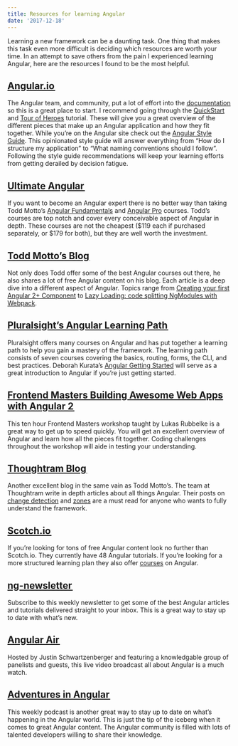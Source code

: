 ```yaml
---
title: Resources for learning Angular
date: '2017-12-18'
---
```


Learning a new framework can be a daunting task. One thing that makes this task even more difficult is deciding which resources are worth your time. In an attempt to save others from the pain I experienced learning Angular, here are the resources I found to be the most helpful.

## [Angular.io ](https://angular.io/)

The Angular team, and community, put a lot of effort into the [documentation](https://angular.io/docs) so this is a great place to start. I recommend going through the [QuickStart](https://angular.io/guide/quickstart) and [Tour of Heroes](https://angular.io/tutorial) tutorial. These will give you a great overview of the different pieces that make up an Angular application and how they fit together. While you’re on the Angular site check out the [Angular Style Guide](https://angular.io/guide/styleguide). This opinionated style guide will answer everything from “How do I structure my application” to “What naming conventions should I follow”. Following the style guide recommendations will keep your learning efforts from getting derailed by decision fatigue.

## [Ultimate Angular ](https://ultimatecourses.com/angular)

If you want to become an Angular expert there is no better way than taking Todd Motto’s [Angular Fundamentals](https://ultimatecourses.com/angular/fundamentals) and [Angular Pro](https://ultimatecourses.com/angular/pro) courses. Todd’s courses are top notch and cover every conceivable aspect of Angular in depth. These courses are not the cheapest ($119 each if purchased separately, or $179 for both), but they are well worth the investment.

## [Todd Motto’s Blog ](https://toddmotto.com/)

Not only does Todd offer some of the best Angular courses out there, he also shares a lot of free Angular content on his blog. Each article is a deep dive into a different aspect of Angular. Topics range from [Creating your first Angular 2+ Component](https://toddmotto.com/creating-your-first-angular-2-component) to [Lazy Loading: code splitting NgModules with Webpack](https://toddmotto.com/lazy-loading-angular-code-splitting-webpack).

## [Pluralsight’s Angular Learning Path ](https://www.pluralsight.com/paths/angular)

Pluralsight offers many courses on Angular and has put together a learning path to help you gain a mastery of the framework. The learning path consists of seven courses covering the basics, routing, forms, the CLI, and best practices. Deborah Kurata’s [Angular Getting Started](https://www.pluralsight.com/courses/angular-2-getting-started-update) will serve as a great introduction to Angular if you’re just getting started.

## [Frontend Masters Building Awesome Web Apps with Angular 2 ](https://frontendmasters.com/courses/web-apps-angular-2/)

This ten hour Frontend Masters workshop taught by Lukas Rubbelke is a great way to get up to speed quickly. You will get an excellent overview of Angular and learn how all the pieces fit together. Coding challenges throughout the workshop will aide in testing your understanding.

## [Thoughtram Blog ](https://blog.thoughtram.io/categories/angular-2/)

Another excellent blog in the same vain as Todd Motto’s. The team at Thoughtram write in depth articles about all things Angular. Their posts on [change detection](https://blog.thoughtram.io/angular/2016/02/22/angular-2-change-detection-explained.html) and [zones](https://blog.thoughtram.io/angular/2016/01/22/understanding-zones.html) are a must read for anyone who wants to fully understand the framework.

## [Scotch.io ](https://scotch.io/tag/angular)

If you’re looking for tons of free Angular content look no further than Scotch.io. They currently have 48 Angular tutorials. If you’re looking for a more structured learning plan they also offer [courses](https://scotch.io/tag/angular) on Angular.

## [ng-newsletter ](https://www.ng-newsletter.com/)

Subscribe to this weekly newsletter to get some of the best Angular articles and tutorials delivered straight to your inbox. This is a great way to stay up to date with what’s new.

## [Angular Air ](https://angularair.com/)

Hosted by Justin Schwartzenberger and featuring a knowledgable group of panelists and guests, this live video broadcast all about Angular is a much watch.

## [Adventures in Angular ](https://devchat.tv/adv-in-angular/)

This weekly podcast is another great way to stay up to date on what’s happening in the Angular world.
This is just the tip of the iceberg when it comes to great Angular content. The Angular community is filled with lots of talented developers willing to share their knowledge.
